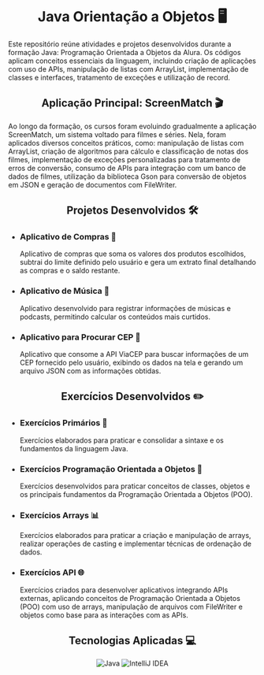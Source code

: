 <h1 align= "center">Java Orientação a Objetos 🖥️</h1>

<p>Este repositório reúne atividades e projetos desenvolvidos durante a formação Java: Programação Orientada a Objetos da Alura. Os códigos aplicam conceitos essenciais da linguagem, incluindo criação de aplicações com uso de APIs, manipulação de listas com ArrayList, implementação de classes e interfaces, tratamento de exceções e utilização de record.</p>

<h2 align= "center">Aplicação Principal: ScreenMatch 🎬</h2>

<p>Ao longo da formação, os cursos foram evoluindo gradualmente a aplicação ScreenMatch, um sistema voltado para filmes e séries. Nela, foram aplicados diversos conceitos práticos, como: manipulação de listas com ArrayList, criação de algoritmos para cálculo e classificação de notas dos filmes, implementação de exceções personalizadas para tratamento de erros de conversão, consumo de APIs para integração com um banco de dados de filmes, utilização da biblioteca Gson para conversão de objetos em JSON e geração de documentos com FileWriter.</p>

<h2 align= "center">Projetos Desenvolvidos 🛠️</h2>

<ul>
  <li>
    <h3>Aplicativo de Compras 🛒</h3>
    <p>Aplicativo de compras que soma os valores dos produtos escolhidos, subtrai do limite definido pelo usuário e gera um extrato final detalhando as compras e o saldo restante.</p>
  </li>
  <li>
    <h3>Aplicativo de Música 🎵</h3>
    <p>Aplicativo desenvolvido para registrar informações de músicas e podcasts, permitindo calcular os conteúdos mais curtidos.</p>
  </li>
  <li>
    <h3>Aplicativo para Procurar CEP 📍</h3>
    <p>Aplicativo que consome a API ViaCEP para buscar informações de um CEP fornecido pelo usuário, exibindo os dados na tela e gerando um arquivo JSON com as informações obtidas.</p>
  </li>
</ul>

<h2 align= "center">Exercícios Desenvolvidos ✏️</h2>

<ul>
  <li>
    <h3>Exercícios Primários 📝</h3>
    <p>Exercícios elaborados para praticar e consolidar a sintaxe e os fundamentos da linguagem Java.</p>
  </li>
  <li>
    <h3>Exercícios Programação Orientada a Objetos 🧩</h3>
    <p>Exercícios desenvolvidos para praticar conceitos de classes, objetos e os principais fundamentos da Programação Orientada a Objetos (POO).</p>
  </li>
  <li>
    <h3>Exercícios Arrays 📊</h3>
    <p>Exercícios elaborados para praticar a criação e manipulação de arrays, realizar operações de casting e implementar técnicas de ordenação de dados.</p>
  </li>
  <li>
    <h3>Exercícios API 🌐</h3>
    <p>Exercícios criados para desenvolver aplicativos integrando APIs externas, aplicando conceitos de Programação Orientada a Objetos (POO) com uso de arrays, manipulação de arquivos com FileWriter e objetos como base para as interações com as APIs.</p>
  </li>
</ul>

<h2 align="center">Tecnologias Aplicadas 💻</h2>
<div align="center">

  ![Java](https://img.shields.io/badge/Java-ED8B00?style=for-the-badge&logo=java&logoColor=white)
  ![IntelliJ IDEA](https://img.shields.io/badge/IntelliJ_IDEA-000000?style=for-the-badge&logo=intellij-idea&logoColor=white)

</div>



        
